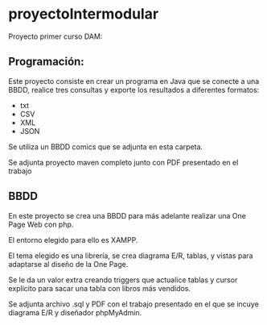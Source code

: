 # proyectoIntermodular
 Proyecto primer curso DAM:

## Programación:
Este proyecto consiste en crear un programa en Java que se conecte a una BBDD, realice tres consultas y exporte los resultados a diferentes formatos:
- txt
- CSV
- XML
- JSON

Se utiliza un BBDD comics que se adjunta en esta carpeta.

Se adjunta proyecto maven completo junto con PDF presentado en el trabajo

## BBDD

En este proyecto se crea una BBDD para más adelante realizar una One Page Web con php.

El entorno elegido para ello es XAMPP.

El tema elegido es una librería, se crea diagrama E/R, tablas, y vistas para adaptarse al diseño de la One Page.

Se le da un valor extra creando triggers que actualice tablas y cursor explícito para sacar una tabla con libros más vendidos.

Se adjunta archivo .sql y PDF con el trabajo presentado en el que se incuye diagrama E/R y diseñador phpMyAdmin.
